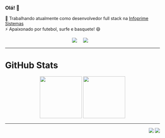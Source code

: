 ### Olá! 👋

<!--
**davisvictorns/davisvictorns** is a ✨ _special_ ✨ repository because its `README.md` (this file) appears on your GitHub profile.

Here are some ideas to get you started:

- 🔭 I’m currently working on ...
- 🌱 I’m currently learning ...
- 👯 I’m looking to collaborate on ...
- 🤔 I’m looking for help with ...
- 💬 Ask me about ...
- 📫 How to reach me: ...
- 😄 Pronouns: ...
- ⚡ Fun fact: ...
-->

🔭 Trabalhando atualmente como desenvolvedor full stack na [Infoprime Sistemas](https://infoprimesistemas.com/) \
⚡ Apaixonado por futebol, surfe e basquete! 😄

<p align="center">
  <a href="mailto:davisvnascimento@gmail.com?subject=Olá%Davis%20Nascimento"><img src="https://img.shields.io/badge/gmail-000?&style=for-the-badge&logo=gmail&logoColor=0E76A8" /></a>&nbsp;&nbsp;&nbsp;&nbsp;
  <a href="https://www.linkedin.com/in/davis-victor/"><img src="https://img.shields.io/badge/LinkedIn-000?style=for-the-badge&logo=linkedin&logoColor=0E76A8" /></a>&nbsp;&nbsp;&nbsp;&nbsp;
</p>

<hr/>

# GitHub Stats

<p align="center">
    <img height="137px" src="https://github-readme-stats.vercel.app/api/top-langs/?username=davisvictorns&hide=html&hide_title=true&hide_border=true&layout=compact&langs_count=8&theme=nightowl" />
    <img height="137px" src="https://github-readme-stats.vercel.app/api?username=davisvictorns&hide_title=true&hide_border=true&show_icons=true&include_all_commits=true&count_private=true&line_height=21&theme=nightowl" /> 
</p>

<hr/>

<p align="right">
<img src="https://komarev.com/ghpvc/?username=davisvictorns&style=plastic&label=Views"><img>
<img src="https://badges.pufler.dev/visits/davisvictorns/davisvictorns?color=black&logo=github" />
</p>
